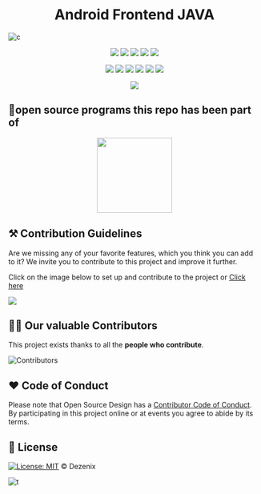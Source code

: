 <h1 align="center">Android Frontend JAVA</h1>

![c](https://user-images.githubusercontent.com/79747022/151584286-e248c552-f1c7-42cd-99ee-878e2db61c87.png)

<div align="center">

<a href="https://github.com/Dezenix/android-frontend-java"><img src="https://badges.frapsoft.com/os/v1/open-source.svg?v=103"></a>
<a href="https://github.com/Dezenix/android-frontend-java"><img src="https://img.shields.io/badge/Built%20by-Designers-0059b3"></a>
<a href="https://github.com/Dezenix/android-frontend-java"><img src="https://img.shields.io/static/v1.svg?label=Contributions&message=Welcome&color=yellow"></a>
<a href="https://github.com/Dezenix/"><img src="https://img.shields.io/badge/Maintained%3F-yes-brightgreen.svg?v=103"></a>
<a href="https://github.com/Dezenix/android-frontend-java/blob/master/LICENSE"><img src="https://img.shields.io/badge/license-MIT-blue.svg?v=103"></a>

<a href="https://github.com/Dezenix/android-frontend-java/graphs/contributors"><img src="https://img.shields.io/github/contributors/Dezenix/android-frontend-java?color=brightgreen"></a>
<a href="https://github.com/Dezenix/android-frontend-java/stargazers"><img src="https://img.shields.io/github/stars/Dezenix/android-frontend-java?color=0059b3"></a>
<a href="https://github.com/Dezenix/android-frontend-java/network/members"><img src="https://img.shields.io/github/forks/Dezenix/android-frontend-java?color=yellow"></a>
<a href="https://github.com/Dezenix/android-frontend-java/issues?q=is%3Aissue+is%3Aclosed"><img src="https://img.shields.io/github/issues-closed-raw/Dezenix/android-frontend-java?color=yellow"></a>
<a href="https://github.com/Dezenix/android-frontend-java/pulls"><img src="https://img.shields.io/github/issues-pr/Dezenix/android-frontend-java?color=brightgreen"></a>
<a href="https://github.com/Dezenix/android-frontend-java/pulls?q=is%3Apr+is%3Aclosed"><img src="https://img.shields.io/github/issues-pr-closed-raw/Dezenix/android-frontend-java?color=0059b3"></a>
<!-- <a href="https://github.com/Dezenix/android-frontend-java/issues"><img src="https://img.shields.io/github/issues/Dezenix/android-frontend-java?color=0059b3"></a> -->
<img src="https://user-images.githubusercontent.com/73097560/115834477-dbab4500-a447-11eb-908a-139a6edaec5c.gif">
  
</div>

## 💯open source programs this repo has been part of
<div align="center">
<img src="https://user-images.githubusercontent.com/79747022/144800351-13fa1e9d-6417-4330-bc87-00d33404cc76.png" width="150px">
</div>

## ⚒️ Contribution Guidelines

Are we missing any of your favorite features, which you think you can add to it? We invite you to contribute to this project and improve it further.

Click on the image below to set up and contribute to the project or [Click here](https://github.com/Dezenix/.github/blob/main/CONTRIBUTING.md)

[![](https://user-images.githubusercontent.com/64855541/138306649-c5908e14-db8b-4d7f-a1f5-06c44f571e00.png)](https://github.com/Dezenix/.github/blob/main/CONTRIBUTING.md)

## 👨‍💻 Our valuable Contributors

This project exists thanks to all the **people who contribute**.

![Contributors](https://contributors-img.web.app/image?repo=Dezenix/android-frontend-java)

## ❤️ Code of Conduct

Please note that Open Source Design has a [Contributor Code of Conduct](https://github.com/Dezenix/.github/blob/main/CODE_OF_CONDUCT.md). By participating in this project online or at events you agree to abide by its terms.

## 📜 License

[![License: MIT](https://img.shields.io/badge/License-MIT-yellow.svg)](./LICENSE) © Dezenix

![t](https://user-images.githubusercontent.com/79747022/151584314-5a7496a0-50c3-47c0-ba08-4f301a2f56df.png)

